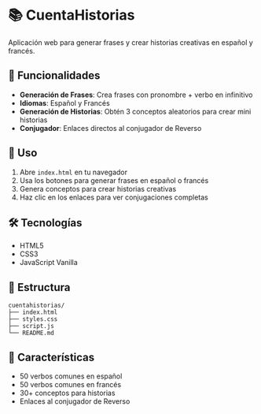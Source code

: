 # 📚 CuentaHistorias

Aplicación web para generar frases y crear historias creativas en español y francés.

## 🎯 Funcionalidades

- **Generación de Frases**: Crea frases con pronombre + verbo en infinitivo
- **Idiomas**: Español y Francés
- **Generación de Historias**: Obtén 3 conceptos aleatorios para crear mini historias
- **Conjugador**: Enlaces directos al conjugador de Reverso

## 🚀 Uso

1. Abre `index.html` en tu navegador
2. Usa los botones para generar frases en español o francés
3. Genera conceptos para crear historias creativas
4. Haz clic en los enlaces para ver conjugaciones completas

## 🛠️ Tecnologías

- HTML5
- CSS3
- JavaScript Vanilla

## 📁 Estructura

```
cuentahistorias/
├── index.html
├── styles.css
├── script.js
└── README.md
```

## 🌟 Características

- 50 verbos comunes en español
- 50 verbos comunes en francés
- 30+ conceptos para historias
- Enlaces al conjugador de Reverso 